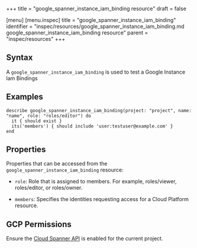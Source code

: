 +++
title = "google_spanner_instance_iam_binding resource"
draft = false

[menu]
  [menu.inspec]
    title = "google_spanner_instance_iam_binding"
    identifier = "inspec/resources/google_spanner_instance_iam_binding.md google_spanner_instance_iam_binding resource"
    parent = "inspec/resources"
+++


## Syntax
A `google_spanner_instance_iam_binding` is used to test a Google Instance Iam Bindings

## Examples
```
describe google_spanner_instance_iam_binding(project: "project", name: "name", role: "roles/editor") do
  it { should exist }
  its('members') { should include 'user:testuser@example.com' }
end
```


## Properties
Properties that can be accessed from the `google_spanner_instance_iam_binding` resource:

  * `role`: Role that is assigned to members. For example, roles/viewer, roles/editor, or roles/owner.

  * `members`: Specifies the identities requesting access for a Cloud Platform resource.


## GCP Permissions

Ensure the [Cloud Spanner API](https://console.cloud.google.com/apis/library/spanner.googleapis.com/) is enabled for the current project.
